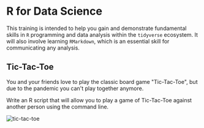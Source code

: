 # R for Data Science

This training is intended to help you gain and demonstrate fundamental skills in `R` programming and data analysis within the `tidyverse` ecosystem. It will also involve learning `RMarkdown`, which is an essential skill for communicating any analysis. 

## Tic-Tac-Toe

You and your friends love to play the classic board game "Tic-Tac-Toe", but due to the pandemic you can't play together anymore. 

Write an R script that will allow you to play a game of Tic-Tac-Toe against another person using the command line. 

![tic-tac-toe](https://user-images.githubusercontent.com/44813811/111565769-f6640d00-8769-11eb-9f06-5076c18b3ab0.gif)



